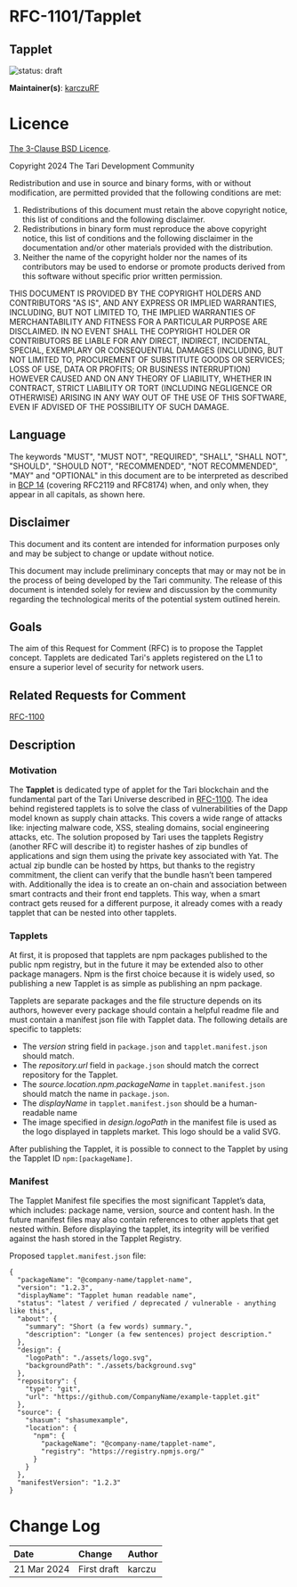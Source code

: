 # RFC-1101/Tapplet

## Tapplet

![status: draft](theme/images/status-draft.svg)

**Maintainer(s)**: [karczuRF](https://github.com/karczuRF)

# Licence

[ The 3-Clause BSD Licence](https://opensource.org/licenses/BSD-3-Clause).

Copyright 2024 The Tari Development Community

Redistribution and use in source and binary forms, with or without modification, are permitted provided that the
following conditions are met:

1. Redistributions of this document must retain the above copyright notice, this list of conditions and the following
   disclaimer.
2. Redistributions in binary form must reproduce the above copyright notice, this list of conditions and the following
   disclaimer in the documentation and/or other materials provided with the distribution.
3. Neither the name of the copyright holder nor the names of its contributors may be used to endorse or promote products
   derived from this software without specific prior written permission.

THIS DOCUMENT IS PROVIDED BY THE COPYRIGHT HOLDERS AND CONTRIBUTORS "AS IS", AND ANY EXPRESS OR IMPLIED WARRANTIES,
INCLUDING, BUT NOT LIMITED TO, THE IMPLIED WARRANTIES OF MERCHANTABILITY AND FITNESS FOR A PARTICULAR PURPOSE ARE
DISCLAIMED. IN NO EVENT SHALL THE COPYRIGHT HOLDER OR CONTRIBUTORS BE LIABLE FOR ANY DIRECT, INDIRECT, INCIDENTAL,
SPECIAL, EXEMPLARY OR CONSEQUENTIAL DAMAGES (INCLUDING, BUT NOT LIMITED TO, PROCUREMENT OF SUBSTITUTE GOODS OR
SERVICES; LOSS OF USE, DATA OR PROFITS; OR BUSINESS INTERRUPTION) HOWEVER CAUSED AND ON ANY THEORY OF LIABILITY,
WHETHER IN CONTRACT, STRICT LIABILITY OR TORT (INCLUDING NEGLIGENCE OR OTHERWISE) ARISING IN ANY WAY OUT OF THE USE OF
THIS SOFTWARE, EVEN IF ADVISED OF THE POSSIBILITY OF SUCH DAMAGE.

## Language

The keywords "MUST", "MUST NOT", "REQUIRED", "SHALL", "SHALL NOT", "SHOULD", "SHOULD NOT", "RECOMMENDED",
"NOT RECOMMENDED", "MAY" and "OPTIONAL" in this document are to be interpreted as described in
[BCP 14](https://tools.ietf.org/html/bcp14) (covering RFC2119 and RFC8174) when, and only when, they appear in all capitals, as
shown here.

## Disclaimer

This document and its content are intended for information purposes only and may be subject to change or update
without notice.

This document may include preliminary concepts that may or may not be in the process of being developed by the Tari
community. The release of this document is intended solely for review and discussion by the community regarding the
technological merits of the potential system outlined herein.

## Goals

The aim of this Request for Comment (RFC) is to propose the Tapplet concept. Tapplets are dedicated Tari's applets registered on the L1 to ensure a superior level of security for network users.

## Related Requests for Comment

[RFC-1100](https://github.com/tari-project/rfcs/pull/134)

## Description

### Motivation

The **Tapplet** is dedicated type of applet for the Tari blockchain and the fundamental part of the Tari Universe described in [RFC-1100](https://github.com/tari-project/rfcs/pull/134). The idea behind registered tapplets is to solve the class of vulnerabilities of the Dapp model known as supply chain attacks. This covers a wide range of attacks like: injecting malware code, XSS, stealing domains, social engineering attacks, etc.
The solution proposed by Tari uses the tapplets Registry (another RFC will describe it) to register hashes of zip bundles of applications and sign them using the private key associated with Yat. The actual zip bundle can be hosted by https, but thanks to the registry commitment, the client can verify that the bundle hasn’t been tampered with.
Additionally the idea is to create an on-chain and association between smart contracts and their front end tapplets. This way, when a smart contract gets reused for a different purpose, it already comes with a ready tapplet that can be nested into other tapplets.

### Tapplets

At first, it is proposed that tapplets are npm packages published to the public npm registry, but in the future it may be extended also to other package managers. Npm is the first choice because it is widely used, so publishing a new Tapplet is as simple as publishing an npm package.

Tapplets are separate packages and the file structure depends on its authors, however every package should contain a helpful readme file and must contain a manifest json file with Tapplet data.
The following details are specific to tapplets:

- The *version* string field in `package.json` and `tapplet.manifest.json` should match.
- The *repository.url* field in `package.json` should match the correct repository for the Tapplet.
- The *source.location.npm.packageName* in `tapplet.manifest.json` should match the name in `package.json`.
- The *displayName* in `tapplet.manifest.json` should be a human-readable name
- The image specified in *design.logoPath* in the manifest file is used as the logo displayed in tapplets market. This logo should be a valid SVG.

After publishing the Tapplet, it is possible to connect to the Tapplet by using the Tapplet ID `npm:[packageName]`.

### Manifest

The Tapplet Manifest file specifies the most significant Tapplet’s data, which includes: package name, version, source and content hash. In the future manifest files may also contain references to other applets that get nested within.
Before displaying the tapplet, its integrity will be verified against the hash stored in the Tapplet Registry.

Proposed `tapplet.manifest.json` file:

```
{
  "packageName": "@company-name/tapplet-name",
  "version": "1.2.3",
  "displayName": "Tapplet human readable name",
  "status": "latest / verified / deprecated / vulnerable - anything like this",
  "about": {
    "summary": "Short (a few words) summary.",
    "description": "Longer (a few sentences) project description."
  },
  "design": {
    "logoPath": "./assets/logo.svg",
    "backgroundPath": "./assets/background.svg"
  },
  "repository": {
    "type": "git",
    "url": "https://github.com/CompanyName/example-tapplet.git"
  },
  "source": {
    "shasum": "shasumexample",
    "location": {
      "npm": {
        "packageName": "@company-name/tapplet-name",
        "registry": "https://registry.npmjs.org/"
      }
    }
  },
  "manifestVersion": "1.2.3"
}

```

# Change Log

| Date        | Change      | Author |
| :---------- | :---------- | :----- |
| 21 Mar 2024 | First draft | karczu |
